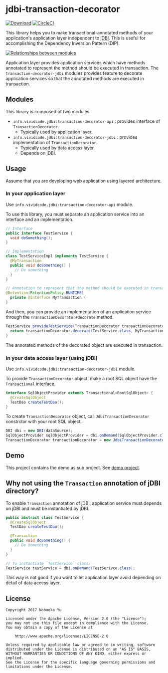 jdbi-transaction-decorator
==============================

[![Download](https://api.bintray.com/packages/nobuoka/maven/jdbi-transaction-decorator/images/download.svg)](https://bintray.com/nobuoka/maven/jdbi-transaction-decorator/_latestVersion)
[![CircleCI](https://circleci.com/gh/nobuoka/jdbi-transaction-decorator.svg?style=svg)](https://circleci.com/gh/nobuoka/jdbi-transaction-decorator)

This library helps you to make transactional-annotated methods of your application's application layer independent to [jDBI](https://github.com/jdbi/jdbi).
This is useful for accomplishing the Dependency Inversion Pattern (DIP).

[![Relationships between modules](https://docs.google.com/drawings/d/1kWVQmiDOhil6JYkIQ-dYVtpHq1ur335qpewzjrWMsXw/pub?w=471&amp;h=363)](https://docs.google.com/drawings/d/1kWVQmiDOhil6JYkIQ-dYVtpHq1ur335qpewzjrWMsXw/edit?usp=sharing)

Application layer provides application services which have methods annotated to represent the method should be executed in transaction.
The `transaction-decorator-jdbi` modules provides feature to decorate application services so that the annotated methods are executed in transaction.

## Modules

This library is composed of two modules.

* `info.vividcode.jdbi:transaction-decorator-api` : provides interface of `TransactionDecorator`.
  * Typically used by application layer.
* `info.vividcode.jdbi:transaction-decorator-jdbi` : provides implementation of `TransactionDecorator`.
  * Typically used by data access layer.
  * Depends on jDBI.

## Usage

Assume that you are developing web application using layered architecture.

### In your application layer

Use `info.vividcode.jdbi:transaction-decorator-api` module.

To use this library, you must separate an application service into an interface and an implementation.

```java
// Interface
public interface TestService {
  void doSomething();
}

// Implementation
class TestServiceImpl implements TestService {
  @MyTransaction
  public void doSomething() {
    // Do something
  }
}

// Annotation to represent that the method should be executed in transaction
@Retention(RetentionPolicy.RUNTIME)
  private @interface MyTransaction {
}
```

And then, you can provide an implementation of an application service through the `TransactionDecorator#decorate` method.

```java
TestService provideTestService(TransactionDecorator transactionDecorator) { // In this case, this object is provided by data access layer.
  return transactionDecorator.decorate(TestService.class, MyTransaction.class, new TestServiceImpl());
}
```

The annotated methods of the decorated object are executed in transaction.

### In your data access layer (using jDBI)

Use `info.vividcode.jdbi:transaction-decorator-jdbi` module.

To provide `TransactionDecorator` object, make a root SQL object have the `Transactional` interface.

```java
interface SqlObjectProvider extends Transactional<RootSqlObject> {
  @CreateSqlObject
  TestDao createTestDao();
}
```

To create `TransactionDecorator` object, call `JdbiTransactionDecorator` constrctor with your root SQL object.

```java
DBI dbi = new DBI(dataSource);
SqlObjectProvider sqlObjectProvider = dbi.onDemand(SqlObjectProvider.class);
TransactionDecorator transactionDecorator = new JdbiTransactionDecorator(sqlObjectProvider);
```

## Demo

This project contains the demo as sub project.
See [demo project](./demo/).

## Why not using the `Transaction` annotation of jDBI directory?

To enable `Transaction` annotation of jDBI, application service must depends on jDBI and
must be instantiated by jDBI.

```java
public abstract class TestService {
  @CreateSqlObject
  TestDao createTestDao();

  @Transaction
  public void doSomething() {
    // Do something
  }
}

// To instantiate `TestService` class:
TestService testService = dbi.onDemand(TestSerivce.class);
```

This way is not good if you want to let application layer avoid depending on detail of data access layer.

## License

```
Copyright 2017 Nobuoka Yu

Licensed under the Apache License, Version 2.0 (the "License");
you may not use this file except in compliance with the License.
You may obtain a copy of the License at

    http://www.apache.org/licenses/LICENSE-2.0

Unless required by applicable law or agreed to in writing, software
distributed under the License is distributed on an "AS IS" BASIS,
WITHOUT WARRANTIES OR CONDITIONS OF ANY KIND, either express or implied.
See the License for the specific language governing permissions and
limitations under the License.
```
